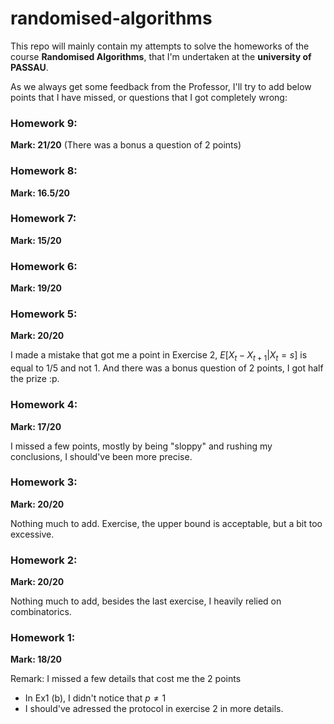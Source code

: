 # randomised-algorithms


This repo will mainly contain my attempts to solve the homeworks of the course **Randomised Algorithms**, that I'm undertaken at the **university of PASSAU**.

As we always get some feedback from the Professor, I'll try to add below points that I have missed, or questions that I got completely wrong:

### Homework 9:
**Mark: 21/20**
(There was a bonus a question of 2 points)

### Homework 8:
**Mark: 16.5/20**

### Homework 7:
**Mark: 15/20**

### Homework 6:
**Mark: 19/20**


### Homework 5:
**Mark: 20/20**

I made a mistake that got me a point in Exercise 2, $E[X_t - X_{t+1} | X_t = s]$ is equal to 1/5 and not 1. And there was a bonus question of 2 points, I got half the prize :p.

### Homework 4:
**Mark: 17/20**

I missed a few points, mostly by being "sloppy" and rushing my conclusions, I should've been more precise.
### Homework 3:
**Mark: 20/20**

Nothing much to add. Exercise, the upper bound is acceptable, but a bit too excessive.

### Homework 2:
**Mark: 20/20**

Nothing much to add, besides the last exercise, I heavily relied on combinatorics.

### Homework 1:
**Mark: 18/20**

Remark: I missed a few details that cost me the 2 points
* In Ex1 (b), I didn't notice that $p \neq 1$
* I should've adressed the protocol in exercise 2 in more details.
